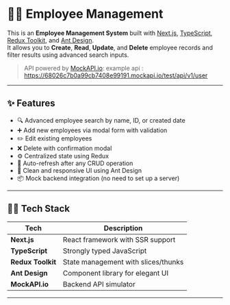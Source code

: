 # 👨‍💼 Employee Management

This is an **Employee Management System** built with [Next.js](https://nextjs.org), [TypeScript](https://www.typescriptlang.org), [Redux Toolkit](https://redux-toolkit.js.org/), and [Ant Design](https://ant.design/).  
It allows you to **Create**, **Read**, **Update**, and **Delete** employee records and filter results using advanced search inputs.

> API powered by [MockAPI.io](https://mockapi.io):
example api : https://68026c7b0a99cb7408e99191.mockapi.io/test/api/v1/user



---

## ✨ Features

- 🔍 Advanced employee search by name, ID, or created date
- ➕ Add new employees via modal form with validation
- ✏️ Edit existing employees
- ❌ Delete with confirmation modal
- ⚙️ Centralized state using Redux
- 🔄 Auto-refresh after any CRUD operation
- 🎨 Clean and responsive UI using Ant Design
- 📦 Mock backend integration (no need to set up a server)

---

## 🧑‍💻 Tech Stack

| Tech              | Description                              |
|-------------------|------------------------------------------|
| **Next.js**       | React framework with SSR support         |
| **TypeScript**    | Strongly typed JavaScript                |
| **Redux Toolkit** | State management with slices/thunks      |
| **Ant Design**    | Component library for elegant UI         |
| **MockAPI.io**    | Backend API simulator                    |

---

